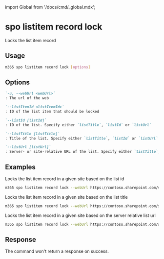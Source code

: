 <!-- DISCLAIMER: All secrets, passwords, and sensitive values in this document are examples only and not real credentials. -->
import Global from '/docs/cmd/_global.mdx';

# spo listitem record lock

Locks the list item record

## Usage

```sh
m365 spo listitem record lock [options]
```

## Options

```md definition-list
`-u, --webUrl <webUrl>`
: The url of the web

`--listItemId <listItemId>`
: ID of the list item that should be locked

`--listId [listId]`
: ID of the list. Specify either `listTitle`, `listId` or `listUrl`

`--listTitle [listTitle]`
: Title of the list. Specify either `listTitle`, `listId` or `listUrl`

`--listUrl [listUrl]`
: Server- or site-relative URL of the list. Specify either `listTitle`, `listId` or `listUrl`
```

<Global />

## Examples

Locks the list item record in a given site based on the list id

```sh
m365 spo listitem record lock --webUrl https://contoso.sharepoint.com/sites/project-x --listId 0cd891ef-afce-4e55-b836-fce03286cccf --listItemId 1
```

Locks the list item record in a given site based on the list title

```sh
m365 spo listitem record lock --webUrl https://contoso.sharepoint.com/sites/project-x --listTitle 'List 1' --listItemId 1
```

Locks the list item record in a given site based on the server relative list url

```sh
m365 spo listitem record lock --webUrl https://contoso.sharepoint.com/sites/project-x --listUrl /sites/project-x/lists/TestList --listItemId 1
```

## Response

The command won't return a response on success.
